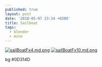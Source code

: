 ```yaml
---
published: true
layout: post
date: '2018-05-07 23:34 +0200'
title: Sailboat
tags:
  - blender
  - mine
---
```

[![sailBoatFx4.md.png](https://cdn.scrot.moe/images/2018/05/07/sailBoatFx4.md.png)](https://cdn.scrot.moe/images/2018/05/07/sailBoatFx4.png)
[![sailBoatFx10.md.png](https://cdn.scrot.moe/images/2018/05/08/sailBoatFx10.md.png)](https://cdn.scrot.moe/images/2018/05/08/sailBoatFx10.png)

bg #0D314D
